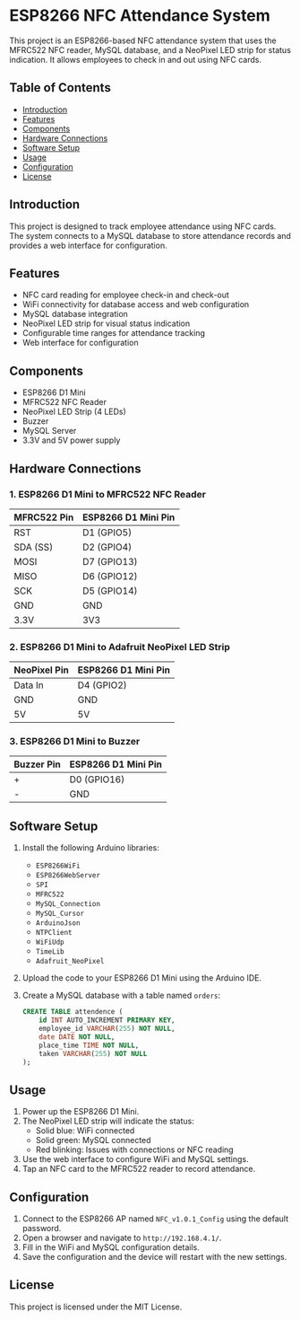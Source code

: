 # ESP8266 NFC Attendance System

This project is an ESP8266-based NFC attendance system that uses the MFRC522 NFC reader, MySQL database, and a NeoPixel LED strip for status indication. It allows employees to check in and out using NFC cards.

## Table of Contents

- [Introduction](#introduction)
- [Features](#features)
- [Components](#components)
- [Hardware Connections](#hardware-connections)
- [Software Setup](#software-setup)
- [Usage](#usage)
- [Configuration](#configuration)
- [License](#license)

## Introduction

This project is designed to track employee attendance using NFC cards. The system connects to a MySQL database to store attendance records and provides a web interface for configuration.

## Features

- NFC card reading for employee check-in and check-out
- WiFi connectivity for database access and web configuration
- MySQL database integration
- NeoPixel LED strip for visual status indication
- Configurable time ranges for attendance tracking
- Web interface for configuration

## Components

- ESP8266 D1 Mini
- MFRC522 NFC Reader
- NeoPixel LED Strip (4 LEDs)
- Buzzer
- MySQL Server
- 3.3V and 5V power supply

## Hardware Connections

### 1. ESP8266 D1 Mini to MFRC522 NFC Reader

| MFRC522 Pin | ESP8266 D1 Mini Pin |
|-------------|---------------------|
| RST         | D1 (GPIO5)          |
| SDA (SS)    | D2 (GPIO4)          |
| MOSI        | D7 (GPIO13)         |
| MISO        | D6 (GPIO12)         |
| SCK         | D5 (GPIO14)         |
| GND         | GND                 |
| 3.3V        | 3V3                 |

### 2. ESP8266 D1 Mini to Adafruit NeoPixel LED Strip

| NeoPixel Pin | ESP8266 D1 Mini Pin |
|--------------|---------------------|
| Data In      | D4 (GPIO2)          |
| GND          | GND                 |
| 5V           | 5V                  |

### 3. ESP8266 D1 Mini to Buzzer

| Buzzer Pin | ESP8266 D1 Mini Pin |
|------------|---------------------|
| +          | D0 (GPIO16)         |
| -          | GND                 |

## Software Setup

1. Install the following Arduino libraries:
    - `ESP8266WiFi`
    - `ESP8266WebServer`
    - `SPI`
    - `MFRC522`
    - `MySQL_Connection`
    - `MySQL_Cursor`
    - `ArduinoJson`
    - `NTPClient`
    - `WiFiUdp`
    - `TimeLib`
    - `Adafruit_NeoPixel`

2. Upload the code to your ESP8266 D1 Mini using the Arduino IDE.

3. Create a MySQL database with a table named `orders`:
    ```sql
    CREATE TABLE attendence (
        id INT AUTO_INCREMENT PRIMARY KEY,
        employee_id VARCHAR(255) NOT NULL,
        date DATE NOT NULL,
        place_time TIME NOT NULL,
        taken VARCHAR(255) NOT NULL
    );
    ```

## Usage

1. Power up the ESP8266 D1 Mini.
2. The NeoPixel LED strip will indicate the status:
    - Solid blue: WiFi connected
    - Solid green: MySQL connected
    - Red blinking: Issues with connections or NFC reading
3. Use the web interface to configure WiFi and MySQL settings.
4. Tap an NFC card to the MFRC522 reader to record attendance.

## Configuration

1. Connect to the ESP8266 AP named `NFC_v1.0.1_Config` using the default password.
2. Open a browser and navigate to `http://192.168.4.1/`.
3. Fill in the WiFi and MySQL configuration details.
4. Save the configuration and the device will restart with the new settings.

## License

This project is licensed under the MIT License.
